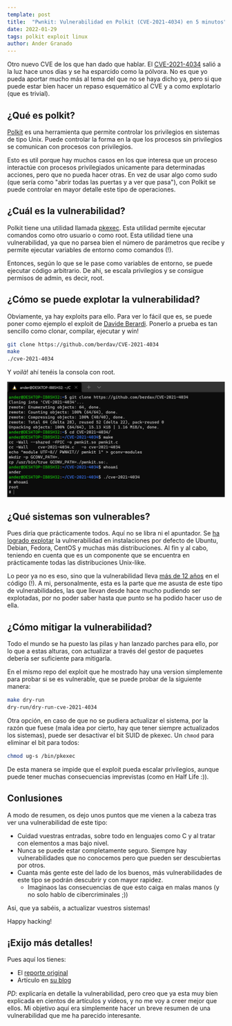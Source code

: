 ```yaml
---
template: post
title:  "Pwnkit: Vulnerabilidad en Polkit (CVE-2021-4034) en 5 minutos"
date: 2022-01-29
tags: polkit exploit linux
author: Ander Granado
---
```


Otro nuevo CVE de los que han dado que hablar. El [CVE-2021-4034](https://nvd.nist.gov/vuln/detail/CVE-2021-4034) salió a la luz hace unos días y se ha esparcido como la pólvora. No es que yo pueda aportar mucho más al tema del que no se haya dicho ya, pero si que puede estar bien hacer un repaso esquemático al CVE y a como explotarlo (que es trivial).

## ¿Qué es polkit?

[Polkit](https://wiki.archlinux.org/title/Polkit) es una herramienta que permite controlar los privilegios en sistemas de tipo Unix. Puede controlar la forma en la que los procesos sin privilegios se comunican con procesos con privilegios.

Esto es util porque hay muchos casos en los que interesa que un proceso interactúe con procesos privilegiados unicamente para determinadas acciones, pero que no pueda hacer otras. En vez de usar algo como sudo (que sería como "abrir todas las puertas y a ver que pasa"), con Polkit se puede controlar en mayor detalle este tipo de operaciones.

## ¿Cuál es la vulnerabilidad?

Polkit tiene una utilidad llamada [pkexec](https://linux.die.net/man/1/pkexec). Esta utilidad permite ejecutar comandos como otro usuario o como root. Esta utilidad tiene una vulnerabilidad, ya que no parsea bien el número de parámetros que recibe y permite ejecutar variables de entorno como comandos (!).

Entonces, según lo que se le pase como variables de entorno, se puede ejecutar código arbitrario. De ahi, se escala privilegios y se consigue permisos de admin, es decir, root.

## ¿Cómo se puede explotar la vulnerabilidad?

Obviamente, ya hay exploits para ello. Para ver lo fácil que es, se puede poner como ejemplo el exploit de [Davide Berardi](https://github.com/berdav/CVE-2021-4034). Ponerlo a prueba es tan sencillo como clonar, compilar, ejecutar y win!

```bash
git clone https://github.com/berdav/CVE-2021-4034
make
./cve-2021-4034
```

Y _voilà_! ahí tenéis la consola con root.

![Polkit exploit](polkit-exploit.png "Polkit exploit")

## ¿Qué sistemas son vulnerables?

Pues diría que prácticamente todos. Aquí no se libra ni el apuntador. Se [ha logrado explotar](https://blog.qualys.com/vulnerabilities-threat-research/2022/01/25/pwnkit-local-privilege-escalation-vulnerability-discovered-in-polkits-pkexec-cve-2021-4034) la vulnerabilidad en instalaciones por defecto de Ubuntu, Debian, Fedora, CentOS y muchas más distribuciones. Al fin y al cabo, teniendo en cuenta que es un componente que se encuentra en prácticamente todas las distribuciones Unix-like.

Lo peor ya no es eso, sino que la vulnerabilidad lleva [más de 12 años](https://gitlab.freedesktop.org/polkit/polkit/-/commit/c8c3d835d24fc4ce5a9c596c7d55d85a0311e8d1) en el código (!). A mi, personalmente, esta es la parte que me asusta de este tipo de vulnerabilidades, las que llevan desde hace mucho pudiendo ser explotadas, por no poder saber hasta que punto se ha podido hacer uso de ella.

## ¿Cómo mitigar la vulnerabilidad?

Todo el mundo se ha puesto las pilas y han lanzado parches para ello, por lo que a estas alturas, con actualizar a través del gestor de paquetes debería ser suficiente para mitigarla.

En el mismo repo del exploit que he mostrado hay una version simplemente para probar si se es vulnerable, que se puede probar de la siguiente manera:

```bash
make dry-run
dry-run/dry-run-cve-2021-4034
```

Otra opción, en caso de que no se pudiera actualizar el sistema, por la razón que fuese (mala idea por cierto, hay que tener siempre actualizados los sistemas), puede ser desactivar el bit SUID de pkexec. Un `chmod` para eliminar el bit para todos:

```bash
chmod ug-s /bin/pkexec
```

De esta manera se impide que el exploit pueda escalar privilegios, aunque puede tener muchas consecuencias imprevistas (como en Half Life :)).

## Conlusiones

A modo de resumen, os dejo unos puntos que me vienen a la cabeza tras ver una vulnerabilidad de este tipo:

- Cuidad vuestras entradas, sobre todo en lenguajes como C y al tratar con elementos a mas bajo nivel.
- Nunca se puede estar completamente seguro. Siempre hay vulnerabilidades que no conocemos pero que pueden ser descubiertas por otros.
- Cuanta más gente este del lado de los buenos, más vulnerabilidades de este tipo se podrán descubrir y con mayor rapidez.
    - Imaginaos las consecuencias de que esto caiga en malas manos (y no solo hablo de cibercriminales ;))

Asi, que ya sabéis, a actualizar vuestros sistemas!

Happy hacking!

## ¡Exijo más detalles!

Pues aquí los tienes:

- El [reporte original](https://www.qualys.com/2022/01/25/cve-2021-4034/pwnkit.txt)
- Artículo en [su blog](https://blog.qualys.com/vulnerabilities-threat-research/2022/01/25/pwnkit-local-privilege-escalation-vulnerability-discovered-in-polkits-pkexec-cve-2021-4034)

_PD_: explicaría en detalle la vulnerabilidad, pero creo que ya esta muy bien explicada en cientos de artículos y videos, y no me voy a creer mejor que ellos. Mi objetivo aquí era simplemente hacer un breve resumen de una vulnerabilidad que me ha parecido interesante.